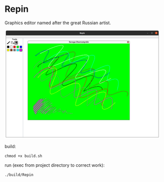 # Repin
Graphics editor named after the great Russian artist.

![](example.png)

build:
```
chmod +x build.sh
```

run (exec from project directory to correct work):
```
./build/Repin 
```